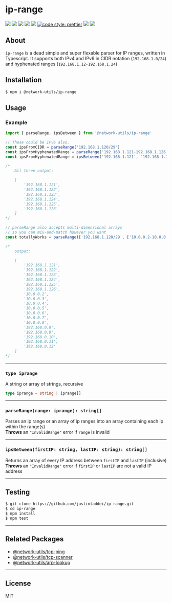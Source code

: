 # ip-range

![](https://img.shields.io/travis/justintaddei/ip-range.svg?style=flat)
![](https://img.shields.io/github/issues-raw/justintaddei/ip-range.svg?style=flat)
![](https://img.shields.io/npm/v/@network-utils/ip-range.svg?style=flat)
![](https://img.shields.io/npm/dt/@network-utils/ip-range.svg?style=flat)
![](https://img.shields.io/npm/l/@network-utils/ip-range.svg?style=flat)
[![code style: prettier](https://img.shields.io/badge/code_style-prettier-ff69b4.svg?style=flat)](https://github.com/prettier/prettier)
![](https://img.shields.io/github/languages/top/justintaddei/ip-range.svg?colorB=blue&style=flat)
![](https://img.shields.io/badge/status-awesome-red.svg?style=flat)

## About

`ip-range` is a dead simple and super flexable parser for IP ranges, written in Typescript. It supports both IPv4 and IPv6 in CIDR notation (`192.168.1.0/24`) and hyphenated ranges (`192.168.1.12-192.168.1.24`)

## Installation

```bash
$ npm i @network-utils/ip-range
```

## Usage

### Example

```typescript
import { parseRange, ipsBetween } from '@network-utils/ip-range'

// These could be IPv6 also.
const ipsFromCIDR = parseRange('192.168.1.120/29')
const ipsFromHyphenatedRange = parseRange('192.168.1.121-192.168.1.126')
const ipsFromHyphenatedRange = ipsBetween('192.168.1.121', '192.168.1.126')

/*
    All three output:

    [
        '192.168.1.121',
        '192.168.1.122',
        '192.168.1.123',
        '192.168.1.124',
        '192.168.1.125',
        '192.168.1.126'
    ]
*/

// parseRange also accepts multi-dimensional arrays
// so you can mix-and-match however you want
const totallyWorks = parseRange(['192.168.1.120/29', ['10.0.0.2-10.0.0.8', '192.168.0.8-192.168.0.12']])

/*
    output:

    [
        '192.168.1.121',
        '192.168.1.122',
        '192.168.1.123',
        '192.168.1.124',
        '192.168.1.125',
        '192.168.1.126',
        '10.0.0.2',
        '10.0.0.3',
        '10.0.0.4',
        '10.0.0.5',
        '10.0.0.6',
        '10.0.0.7',
        '10.0.0.8',
        '192.168.0.8',
        '192.168.0.9',
        '192.168.0.10',
        '192.168.0.11',
        '192.168.0.12'
    ]
*/
```

---

### `type iprange`

A string or array of strings, recursive

```typescript
type iprange = string | iprange[]
```

---

### `parseRange(range: iprange): string[]`

Parses an ip range or an array of ip ranges into an array containing each ip within the range(s)  
**Throws** an `"InvalidRange"` error if `range` is invalid

---

### `ipsBetween(firstIP: string, lastIP: string): string[]`

Returns an array of every IP address between `firstIP` and `lastIP` (inclusive)  
**Throws** an `"InvalidRange"` error if `firstIP` or `lastIP` are not a valid IP address

---

## Testing

```bash
$ git clone https://github.com/justintaddei/ip-range.git
$ cd ip-range
$ npm install
$ npm test
```

---

## Related Packages

- [@network-utils/tcp-ping](https://www.npmjs.com/package/@network-utils/tcp-ping)
- [@network-utils/tcp-scanner](https://www.npmjs.com/package/@network-utils/tcp-scanner)
- [@network-utils/arp-lookup](https://www.npmjs.com/package/@network-utils/arp-lookup)

---

## License

MIT
